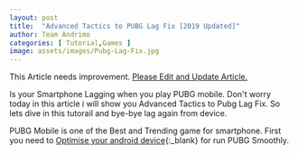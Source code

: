 ```yaml
---
layout: post
title:  "Advanced Tactics to PUBG Lag Fix [2019 Updated]"
author: Team Andrimo
categories: [ Tutorial,Games ]
image: assets/images/Pubg-Lag-Fix.jpg
---
```


<div class="notify notify-yellow"><span class="symbol icon-excl"></span> This Article needs improvement. <a href="https://www.andrimo.com/edit-andrimo-article" target="_blank" >Please Edit and Update Article.</a></div>

Is your Smartphone Lagging when you play PUBG mobile. Don't worry today in this article i will show you Advanced Tactics to Pubg Lag Fix. So lets dive in this tutorail and bye-bye lag again from device.

PUBG Mobile is one of the Best and Trending game for smartphone. First you need to [Optimise your android device](https://www.andrimo.com/optimise-android/){:_blank} for run PUBG Smoothly.
